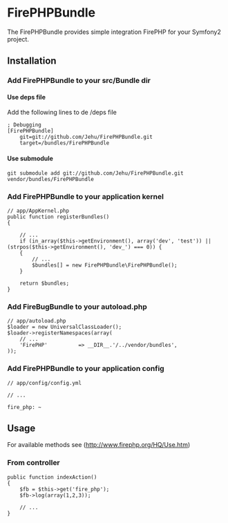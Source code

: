 FirePHPBundle
==========

The FirePHPBundle provides simple integration FirePHP for your Symfony2 project.


## Installation

### Add FirePHPBundle to your src/Bundle dir

#### Use deps file
Add the following lines to de /deps file

    ; Debugging
    [FirePHPBundle]
        git=git://github.com/Jehu/FirePHPBundle.git
        target=/bundles/FirePHPBundle

#### Use submodule

    git submodule add git://github.com/Jehu/FirePHPBundle.git vendor/bundles/FirePHPBundle

### Add FirePHPBundle to your application kernel

    // app/AppKernel.php
    public function registerBundles()
    {

		// ...
		if (in_array($this->getEnvironment(), array('dev', 'test')) || (strpos($this->getEnvironment(), 'dev_') === 0)) {
		{
			// ...
			$bundles[] = new FirePHPBundle\FirePHPBundle();
		}

		return $bundles;
    }


### Add FireBugBundle to your autoload.php

    // app/autoload.php
    $loader = new UniversalClassLoader();
    $loader->registerNamespaces(array(
        // ...
        'FirePHP'          => __DIR__.'/../vendor/bundles',
    ));


### Add FirePHPBundle to your application config

    // app/config/config.yml

	// ...

	fire_php: ~


## Usage

For available methods see (http://www.firephp.org/HQ/Use.htm)

### From controller

    public function indexAction()
    {
		$fb = $this->get('fire_php');
		$fb->log(array(1,2,3));

        // ...
    }

